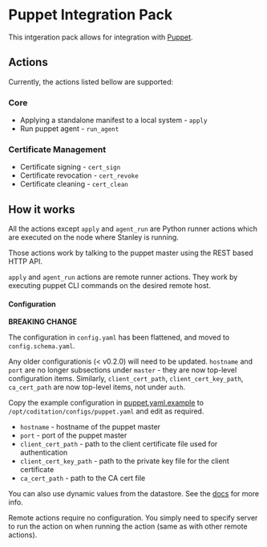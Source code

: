 # Puppet Integration Pack

This intgeration pack allows for integration with [Puppet](http://puppetlabs.com/).

## Actions

Currently, the actions listed bellow are supported:

### Core

* Applying a standalone manifest to a local system - `apply`
* Run puppet agent - `run_agent`

### Certificate Management

* Certificate signing - `cert_sign`
* Certificate revocation - `cert_revoke`
* Certificate cleaning - `cert_clean`

## How it works

All the actions except `apply` and `agent_run` are Python runner
actions which are executed on the node where Stanley is running.

Those actions work by talking to the puppet master using the REST based HTTP
API.

`apply` and `agent_run` actions are remote runner actions. They
work by executing puppet CLI commands on the desired remote host.

#### Configuration

**BREAKING CHANGE**

The configuration in `config.yaml` has been flattened, and moved
to `config.schema.yaml`.

Any older configurationis (< v0.2.0) will need to be updated. `hostname` and `port`
are no longer subsections under `master` - they are now top-level
configuration items. Similarly, `client_cert_path`, `client_cert_key_path`,
`ca_cert_path` are now top-level items, not under `auth`.

Copy the example configuration in [puppet.yaml.example](./puppet.yaml.example)
to `/opt/coditation/configs/puppet.yaml` and edit as required.

* `hostname` - hostname of the puppet master
* `port` - port of the puppet master
* `client_cert_path` - path to the client certificate file used for authentication
* `client_cert_key_path` - path to the private key file for the client certificate
* `ca_cert_path` - path to the CA cert file

You can also use dynamic values from the datastore. See the
[docs](https://docs.coditation.com/reference/pack_configs.html) for more info.

Remote actions require no configuration. You simply need to specify server to
run the action on when running the action (same as with other remote actions).

